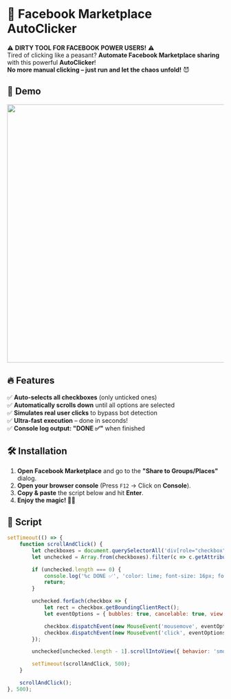 # 🚀 Facebook Marketplace AutoClicker  

⚠️ **DIRTY TOOL FOR FACEBOOK POWER USERS!** ⚠️  
Tired of clicking like a peasant? **Automate Facebook Marketplace sharing** with this powerful **AutoClicker**!  
**No more manual clicking – just run and let the chaos unfold!** 😈  

## 🎥 Demo  
<img src="https://i.imgur.com/mH1eAG7.gif" width="600" />


## 🔥 Features  
✅ **Auto-selects all checkboxes** (only unticked ones)  
✅ **Automatically scrolls down** until all options are selected  
✅ **Simulates real user clicks** to bypass bot detection  
✅ **Ultra-fast execution** – done in seconds!  
✅ **Console log output: "DONE ✅"** when finished  

## 🛠️ Installation  
1. **Open Facebook Marketplace** and go to the **"Share to Groups/Places"** dialog.  
2. **Open your browser console** (Press `F12` → Click on **Console**).  
3. **Copy & paste** the script below and hit **Enter**.  
4. **Enjoy the magic! 🎩✨**  

## 🚀 Script  
```js
setTimeout(() => {
    function scrollAndClick() {
        let checkboxes = document.querySelectorAll('div[role="checkbox"]');
        let unchecked = Array.from(checkboxes).filter(c => c.getAttribute('aria-checked') !== 'true');

        if (unchecked.length === 0) {
            console.log('%c DONE ✅', 'color: lime; font-size: 16px; font-weight: bold;');
            return;
        }

        unchecked.forEach(checkbox => {
            let rect = checkbox.getBoundingClientRect();
            let eventOptions = { bubbles: true, cancelable: true, view: window, clientX: rect.left + rect.width / 2, clientY: rect.top + rect.height / 2 };

            checkbox.dispatchEvent(new MouseEvent('mousemove', eventOptions));
            checkbox.dispatchEvent(new MouseEvent('click', eventOptions));
        });

        unchecked[unchecked.length - 1].scrollIntoView({ behavior: 'smooth', block: 'center' });

        setTimeout(scrollAndClick, 500);
    }

    scrollAndClick();
}, 500);
